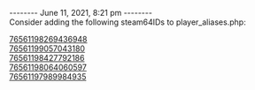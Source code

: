 
-------- June 11, 2021, 8:21 pm --------  
Consider adding the following steam64IDs to player_aliases.php:  

[76561198269436948](https://steamcommunity.com/profiles/76561198269436948)  
[76561199057043180](https://steamcommunity.com/profiles/76561199057043180)  
[76561198427792186](https://steamcommunity.com/profiles/76561198427792186)  
[76561198064060597](https://steamcommunity.com/profiles/76561198064060597)  
[76561197989984935](https://steamcommunity.com/profiles/76561197989984935)  